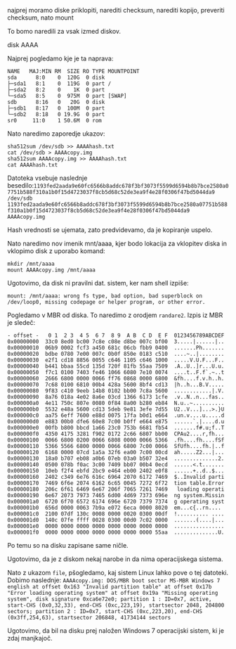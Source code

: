 najprej moramo diske priklopiti, narediti checksum, narediti kopijo, preveriti checksum, nato mount

To bomo naredili za vsak izmed diskov.

disk AAAA

Najprej pogledamo kje je ta naprava:

```shell
NAME   MAJ:MIN RM  SIZE RO TYPE MOUNTPOINT
sda      8:0    0  120G  0 disk 
├─sda1   8:1    0  119G  0 part /
├─sda2   8:2    0    1K  0 part 
└─sda5   8:5    0  975M  0 part [SWAP]
sdb      8:16   0   20G  0 disk 
├─sdb1   8:17   0  100M  0 part 
└─sdb2   8:18   0 19.9G  0 part 
sr0     11:0    1 50.6M  0 rom  
```

Nato naredimo zaporedje ukazov:

```shell
sha512sum /dev/sdb >> AAAAhash.txt
cat /dev/sdb > AAAAcopy.img
sha512sum AAAAcopy.img >> AAAAhash.txt
cat AAAAhash.txt
```

Datoteka vsebuje naslednje besedilo:`1193fed2aada9e60fc6566b8addc678f3bf3073f5599d6594b8b7bce2580a07751b588f310a1b0f15d4723037f8cb5d68c52de3ea9f4e28f0306f47bd5044da9  /dev/sdb 1193fed2aada9e60fc6566b8addc678f3bf3073f5599d6594b8b7bce2580a07751b588f310a1b0f15d4723037f8cb5d68c52de3ea9f4e28f0306f47bd5044da9  AAAAcopy.img`

Hash vrednosti se ujemata, zato predvidevamo, da je kopiranje uspelo.

Nato naredimo nov imenik mnt/aaaa, kjer bodo lokacija za vklopitev diska in vklopimo disk z uporabo komand: 

```shell
mkdir /mnt/aaaa
mount AAAAcopy.img /mnt/aaaa
```

Ugotovimo, da disk ni pravilni dat. sistem, ker nam shell izpiše:

```shell
mount: /mnt/aaaa: wrong fs type, bad option, bad superblock on
/dev/loop0, missing codepage or helper program, or other error.
```

Pogledamo v MBR od diska. To naredimo z orodjem `randare2`. Izpis iz MBR je sledeč:

```shell
- offset -   0 1  2 3  4 5  6 7  8 9  A B  C D  E F  0123456789ABCDEF
0x00000000  33c0 8ed0 bc00 7c8e c08e d8be 007c bf00  3.....|......|..
0x00000010  06b9 0002 fcf3 a450 681c 06cb fbb9 0400  .......Ph.......
0x00000020  bdbe 0780 7e00 007c 0b0f 850e 0183 c510  ....~..|........
0x00000030  e2f1 cd18 8856 0055 c646 1105 c646 1000  .....V.U.F...F..
0x00000040  b441 bbaa 55cd 135d 720f 81fb 55aa 7509  .A..U..]r...U.u.
0x00000050  f7c1 0100 7403 fe46 1066 6080 7e10 0074  ....t..F.f`.~..t
0x00000060  2666 6800 0000 0066 ff76 0868 0000 6800  &fh....f.v.h..h.
0x00000070  7c68 0100 6810 00b4 428a 5600 8bf4 cd13  |h..h...B.V.....
0x00000080  9f83 c410 9eeb 14b8 0102 bb00 7c8a 5600  ............|.V.
0x00000090  8a76 018a 4e02 8a6e 03cd 1366 6173 1cfe  .v..N..n...fas..
0x000000a0  4e11 750c 807e 0080 0f84 8a00 b280 eb84  N.u..~..........
0x000000b0  5532 e48a 5600 cd13 5deb 9e81 3efe 7d55  U2..V...]...>.}U
0x000000c0  aa75 6eff 7600 e88d 0075 17fa b0d1 e664  .un.v....u.....d
0x000000d0  e883 00b0 dfe6 60e8 7c00 b0ff e664 e875  ......`.|....d.u
0x000000e0  00fb b800 bbcd 1a66 23c0 753b 6681 fb54  .......f#.u;f..T
0x000000f0  4350 4175 3281 f902 0172 2c66 6807 bb00  CPAu2....r,fh...
0x00000100  0066 6800 0200 0066 6808 0000 0066 5366  .fh....fh....fSf
0x00000110  5366 5566 6800 0000 0066 6800 7c00 0066  SfUfh....fh.|..f
0x00000120  6168 0000 07cd 1a5a 32f6 ea00 7c00 00cd  ah.....Z2...|...
0x00000130  18a0 b707 eb08 a0b6 07eb 03a0 b507 32e4  ..............2.
0x00000140  0500 078b f0ac 3c00 7409 bb07 00b4 0ecd  ......<.t.......
0x00000150  10eb f2f4 ebfd 2bc9 e464 eb00 2402 e0f8  ......+..d..$...
0x00000160  2402 c349 6e76 616c 6964 2070 6172 7469  $..Invalid parti
0x00000170  7469 6f6e 2074 6162 6c65 0045 7272 6f72  tion table.Error
0x00000180  206c 6f61 6469 6e67 206f 7065 7261 7469   loading operati
0x00000190  6e67 2073 7973 7465 6d00 4d69 7373 696e  ng system.Missin
0x000001a0  6720 6f70 6572 6174 696e 6720 7379 7374  g operating syst
0x000001b0  656d 0000 0063 7b9a e072 6eca 0000 8020  em...c{..rn.... 
0x000001c0  2100 07df 130c 0008 0000 0020 0300 00df  !.......... ....
0x000001d0  140c 07fe ffff 0028 0300 00d0 7c02 0000  .......(....|...
0x000001e0  0000 0000 0000 0000 0000 0000 0000 0000  ................
0x000001f0  0000 0000 0000 0000 0000 0000 0000 55aa  ..............U.
```

 Po temu so na disku zapisane same ničle.

Ugotovimo, da je z diskom nekaj narobe in da nima operacijskega sistema.

Nato z ukazom `file`, pšogledamo, kaj sistem Linux lahko pove o tej datoteki. Dobimo naslednje:
`AAAAcopy.img: DOS/MBR boot sector MS-MBR Windows 7 english at offset 0x163 "Invalid partition table" at offset 0x17b "Error loading operating system" at offset 0x19a "Missing operating system", disk signature 0xca6e72e0; partition 1 : ID=0x7, active, start-CHS (0x0,32,33), end-CHS (0xc,223,19), startsector 2048, 204800 sectors; partition 2 : ID=0x7, start-CHS (0xc,223,20), end-CHS (0x3ff,254,63), startsector 206848, 41734144 sectors`


Ugotovimo, da bil na disku prej naložen Windows 7 operacijski sistem, ki je zdaj manjkajoč.
